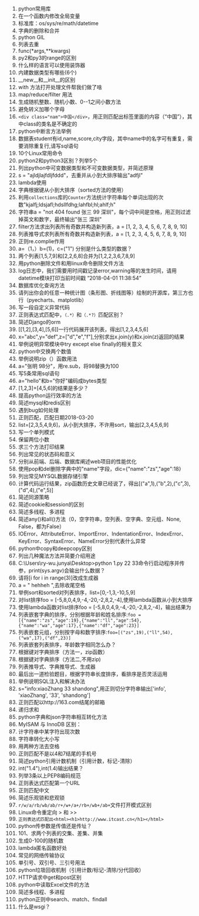 1. python常用库
2. 在一个函数内修改全局变量
3. 标准库：os/sys/re/math/datetime
4. 字典的删除和合并
5. python GIL
6. 列表去重
7. func(*args,**kwargs)
8. py2和py3的range的区别
9. 什么样的语言可以使用装饰器
10. 内建数据类型有哪些(6个)
11. __new__和__init__的区别
12. with 方法打开处理文件帮我们做了啥
13. map/reduce/filter 用法
14. 生成随机整数、随机小数、0--1之间小数方法
15. 避免转义加哪个字母
16. `<div class="nam">中国</div>`，用正则匹配出标签里面的内容（“中国”），其中class的类名是不确定的
17. python中断言方法举例
18. 数据表student有id,name,score,city字段，其中name中的名字可有重复，需要消除重复行,请写sql语句
19. 10个Linux常用命令
20. python2和python3区别？列举5个
21. 列出python中可变数据类型和不可变数据类型，并简述原理
22. s = "ajldjlajfdljfddd"，去重并从小到大排序输出"adfjl"
23. lambda使用
24. 字典根据键从小到大排序（sorted方法的使用）
25. 利用`collections`库的`Counter`方法统计字符串每个单词出现的次数"kjalfj;ldsjafl;hdsllfdhg;lahfbl;hl;ahlf;h"
26. 字符串a = "not 404 found 张三 99 深圳"，每个词中间是空格，用正则过滤掉英文和数字，最终输出"张三 深圳"
27. filter方法求出列表所有奇数并构造新列表，a = [1, 2, 3, 4, 5, 6, 7, 8, 9, 10]
28. 列表推导式求列表所有奇数并构造新列表，a = [1, 2, 3, 4, 5, 6, 7, 8, 9, 10]
29. 正则re.complie作用
30. a=（1，）b=(1)，c=("1") 分别是什么类型的数据？
31. 两个列表[1,5,7,9]和[2,2,6,8]合并为[1,2,2,3,6,7,8,9]
32. 用python删除文件和用linux命令删除文件方法
33. log日志中，我们需要用时间戳记录error,warning等的发生时间，请用datetime模块打印当前时间戳 “2018-04-01 11:38:54”
34. 数据库优化查询方法
35. 请列出你会的任意一种统计图（条形图、折线图等）绘制的开源库，第三方也行（pyecharts、matplotlib）
36. 写一段自定义异常代码
37. 正则表达式匹配中，`（.*）`和`（.*?）`匹配区别？
38. 简述Django的orm
39. [[1,2],[3,4],[5,6]]一行代码展开该列表，得出[1,2,3,4,5,6]
40. x="abc",y="def",z=["d","e","f"],分别求出x.join(y)和x.join(z)返回的结果
41. 举例说明异常模块中try except else finally的相关意义
42. python中交换两个数值
43. 举例说明zip（）函数用法
44. a="张明 98分"，用re.sub，将98替换为100
45. 写5条常用sql语句
46. a="hello"和b="你好"编码成bytes类型
47. [1,2,3]+[4,5,6]的结果是多少？
48. 提高python运行效率的方法
49. 简述mysql和redis区别
50. 遇到bug如何处理
51. 正则匹配，匹配日期2018-03-20
52. list=[2,3,5,4,9,6]，从小到大排序，不许用sort，输出[2,3,4,5,6,9]
53. 写一个单列模式
54. 保留两位小数
55. 求三个方法打印结果
56. 列出常见的状态码和意义
57. 分别从前端、后端、数据库阐述web项目的性能优化
58. 使用pop和del删除字典中的"name"字段，dic={"name":"zs","age":18}
59. 列出常见MYSQL数据存储引擎
60. 计算代码运行结果，zip函数历史文章已经说了，得出[("a",1),("b",2),("c",3),("d",4),("e",5)]
61. 简述同源策略
62. 简述cookie和session的区别
63. 简述多线程、多进程
64. 简述any()和all()方法（0，空字符串，空列表、空字典、空元组、None, False，都为False）
65.  IOError、AttributeError、ImportError、IndentationError、IndexError、KeyError、SyntaxError、NameError分别代表什么异常
66. python中copy和deepcopy区别
67. 列出几种魔法方法并简要介绍用途
68. C:\Users\ry-wu.junya\Desktop>python 1.py 22 33命令行启动程序并传参，print(sys.argv)会输出什么数据？
69. 请将[i for i in range(3)]改成生成器
70. a = " hehheh ",去除收尾空格
71. 举例sort和sorted对列表排序，list=[0,-1,3,-10,5,9]
72. 对list排序foo = [-5,8,0,4,9,-4,-20,-2,8,2,-4],使用lambda函数从小到大排序
73. 使用lambda函数对list排序foo = [-5,8,0,4,9,-4,-20,-2,8,2,-4]，输出结果为
74. 列表嵌套字典的排序，分别根据年龄和姓名排序:`foo = [{"name":"zs","age":19},{"name":"ll","age":54},{"name":"wa","age":17},{"name":"df","age":23}]`
75. 列表嵌套元组，分别按字母和数字排序:`foo=[("zs",19),("ll",54),("wa",17),("df",23)]`
76. 列表嵌套列表排序，年龄数字相同怎么办？
77. 根据键对字典排序（方法一，zip函数）
78. 根据键对字典排序（方法二,不用zip)
79. 列表推导式、字典推导式、生成器
80. 最后出一道检验题目，根据字符串长度排序，看排序是否灵活运用
81. 举例说明SQL注入和解决办法
82. s="info:xiaoZhang 33 shandong",用正则切分字符串输出['info', 'xiaoZhang', '33', 'shandong']
83. 正则匹配以http://163.com结尾的邮箱
84. 递归求和
85. python字典和json字符串相互转化方法
86. MyISAM 与 InnoDB 区别：
87. 计字符串中某字符出现次数
88. 字符串转化大小写
89. 用两种方法去空格
90. 正则匹配不是以4和7结尾的手机号
91. 简述python引用计数机制（引用计数，标记-清除）
92. int("1.4"),int(1.4)输出结果？
93. 列举3条以上PEP8编码规范
94. 正则表达式匹配第一个URL
95. 正则匹配中文
96. 简述乐观锁和悲观锁
97. `r/w/a/rb/wb/ab/r+/w+/a+/rb+/wb+/ab+`文件打开模式区别
98. Linux命令重定向 > 和 >>
99. `正则表达式匹配出<html><h1>http://www.itcast.cn</h1></html>`
100. python传参数是传值还是传址？
101. 101、求两个列表的交集、差集、并集
102. 生成0-100的随机数
103. lambda匿名函数好处
104. 常见的网络传输协议
105. 单引号、双引号、三引号用法
106. python垃圾回收机制（引用计数/标记-清除/分代回收）
107. HTTP请求中get和post区别
108. python中读取Excel文件的方法
109. 简述多线程、多进程
110. python正则中search、match、findall
111. 什么是wsgi？
